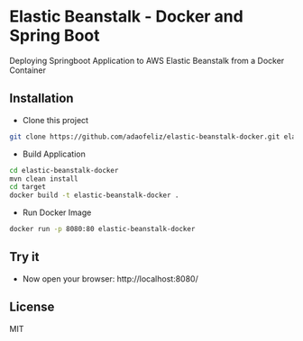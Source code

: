 Elastic Beanstalk - Docker and Spring Boot
========================
Deploying Springboot Application to AWS Elastic Beanstalk from a Docker Container

Installation
--------------
* Clone this project
```sh
git clone https://github.com/adaofeliz/elastic-beanstalk-docker.git elastic-beanstalk-docker
```

* Build Application
```sh
cd elastic-beanstalk-docker
mvn clean install
cd target
docker build -t elastic-beanstalk-docker .
```

* Run Docker Image
```sh
docker run -p 8080:80 elastic-beanstalk-docker
```

Try it
--------------
- Now open your browser: http://localhost:8080/

License
--------------
MIT